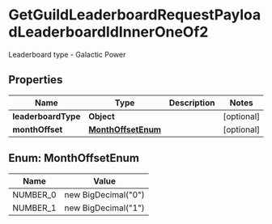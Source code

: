 

# GetGuildLeaderboardRequestPayloadLeaderboardIdInnerOneOf2

Leaderboard type - Galactic Power

## Properties

| Name | Type | Description | Notes |
|------------ | ------------- | ------------- | -------------|
|**leaderboardType** | **Object** |  |  [optional] |
|**monthOffset** | [**MonthOffsetEnum**](#MonthOffsetEnum) |  |  [optional] |



## Enum: MonthOffsetEnum

| Name | Value |
|---- | -----|
| NUMBER_0 | new BigDecimal(&quot;0&quot;) |
| NUMBER_1 | new BigDecimal(&quot;1&quot;) |



